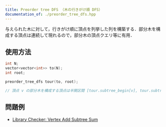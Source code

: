 ```yaml
---
title: Preorder tree DFS （木の行きがけ順 DFS）
documentation_of: ./preorder_tree_dfs.hpp
---
```


与えられた木に対して，行きがけ順に頂点を列挙した列を構築する．部分木を構成する頂点は連続して現れるので，部分木の頂点クエリ等に有用．

## 使用方法

```cpp
int N;
vector<vector<int>> to(N);
int root;

preorder_tree_dfs tour(to, root);

// 頂点 v の部分木を構成する頂点は半開区間 [tour.subtree_begin[v], tour.subtree_end[v]) に現れる
```

## 問題例

- [Library Checker: Vertex Add Subtree Sum](https://judge.yosupo.jp/problem/vertex_add_subtree_sum)
